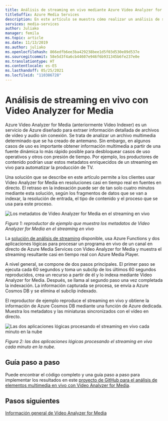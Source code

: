```yaml
---
title: Análisis de streaming en vivo mediante Azure Video Analyzer for Media (anteriormente Video Indexer)
titleSuffix: Azure Media Services
description: En este artículo se muestra cómo realizar un análisis de streaming en vivo mediante Azure Video Analyzer for Media (anteriormente Video Indexer).
services: media-services
author: Juliako
manager: femila
ms.topic: article
ms.date: 11/13/2019
ms.author: juliako
ms.openlocfilehash: 866edfb6ee3ba429238bee1d5f03d530e89d537e
ms.sourcegitcommit: 58e5d3f4a6cb44607e946f6b931345b6fe237e0e
ms.translationtype: HT
ms.contentlocale: es-ES
ms.lasthandoff: 05/25/2021
ms.locfileid: "110386728"
---
```

# <a name="live-stream-analysis-with-video-analyzer-for-media"></a>Análisis de streaming en vivo con Video Analyzer for Media

Azure Video Analyzer for Media (anteriormente Video Indexer) es un servicio de Azure diseñado para extraer información detallada de archivos de vídeo y audio sin conexión. Se trata de analizar un archivo multimedia determinado que se ha creado de antemano. Sin embargo, en algunos casos de uso es importante obtener información multimedia a partir de una fuente dinámica lo más rápido posible para desbloquear casos de uso operativos y otros con presión de tiempo. Por ejemplo, los productores de contenido podrían usar estos metadatos enriquecidos de un streaming en vivo para automatizar la producción de TV.

Una solución que se describe en este artículo permite a los clientes usar Video Analyzer for Media en resoluciones casi en tiempo real en fuentes en directo. El retraso en la indexación puede ser de tan solo cuatro minutos mediante esta solución, según los fragmentos de datos que se van a indexar, la resolución de entrada, el tipo de contenido y el proceso que se usa para este proceso.

![Los metadatos de Video Analyzer for Media en el streaming en vivo](./media/live-stream-analysis/live-stream-analysis01.png)

*Figura 1: reproductor de ejemplo que muestra los metadatos de Video Analyzer for Media en el streaming en vivo*

La [solución de análisis de streaming](https://aka.ms/livestreamanalysis) disponible, usa Azure Functions y dos aplicaciones lógicas para procesar un programa en vivo de un canal en directo de Azure Media Services con Video Analyzer for Media y muestra el streaming resultante casi en tiempo real con Azure Media Player.

A nivel general, se compone de dos pasos principales. El primer paso se ejecuta cada 60 segundos y toma un subclip de los últimos 60 segundos reproducidos, crea un recurso a partir de él y lo indexa mediante Video Analyzer for Media. Después, se llama al segundo paso una vez completada la indexación. La información capturada se procesa, se envía a Azure Cosmos DB y se elimina el subclip indexado.

El reproductor de ejemplo reproduce el streaming en vivo y obtiene la información de Azure Cosmos DB mediante una función de Azure dedicada. Muestra los metadatos y las miniaturas sincronizados con el vídeo en directo.

![Las dos aplicaciones lógicas procesando el streaming en vivo cada minuto en la nube](./media/live-stream-analysis/live-stream-analysis02.png)

*Figura 2: las dos aplicaciones lógicas procesando el streaming en vivo cada minuto en la nube.*

## <a name="step-by-step-guide"></a>Guía paso a paso 

Puede encontrar el código completo y una guía paso a paso para implementar los resultados en este [proyecto de GitHub para el análisis de elementos multimedia en vivo con Video Analyzer for Media](https://aka.ms/livestreamanalysis). 

## <a name="next-steps"></a>Pasos siguientes

[Información general de Video Analyzer for Media](video-indexer-overview.md)
